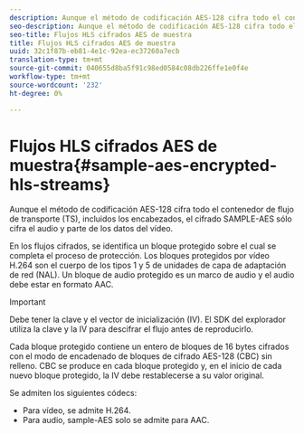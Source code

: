 ```yaml
---
description: Aunque el método de codificación AES-128 cifra todo el contenedor de flujo de transporte (TS), incluidos los encabezados, el cifrado SAMPLE-AES sólo cifra el audio y parte de los datos del vídeo.
seo-description: Aunque el método de codificación AES-128 cifra todo el contenedor de flujo de transporte (TS), incluidos los encabezados, el cifrado SAMPLE-AES sólo cifra el audio y parte de los datos del vídeo.
seo-title: Flujos HLS cifrados AES de muestra
title: Flujos HLS cifrados AES de muestra
uuid: 32c1f87b-eb81-4e1c-92ea-ec37260a7ecb
translation-type: tm+mt
source-git-commit: 040655d8ba5f91c98ed0584c08db226ffe1e0f4e
workflow-type: tm+mt
source-wordcount: '232'
ht-degree: 0%

---
```



# Flujos HLS cifrados AES de muestra{#sample-aes-encrypted-hls-streams}

Aunque el método de codificación AES-128 cifra todo el contenedor de flujo de transporte (TS), incluidos los encabezados, el cifrado SAMPLE-AES sólo cifra el audio y parte de los datos del vídeo.

En los flujos cifrados, se identifica un bloque protegido sobre el cual se completa el proceso de protección. Los bloques protegidos por vídeo H.264 son el cuerpo de los tipos 1 y 5 de unidades de capa de adaptación de red (NAL). Un bloque de audio protegido es un marco de audio y el audio debe estar en formato AAC.

>[!IMPORTANT]
>
>Debe tener la clave y el vector de inicialización (IV). El SDK del explorador utiliza la clave y la IV para descifrar el flujo antes de reproducirlo.

Cada bloque protegido contiene un entero de bloques de 16 bytes cifrados con el modo de encadenado de bloques de cifrado AES-128 (CBC) sin relleno. CBC se produce en cada bloque protegido y, en el inicio de cada nuevo bloque protegido, la IV debe restablecerse a su valor original.

Se admiten los siguientes códecs:

* Para vídeo, se admite H.264.
* Para audio, sample-AES solo se admite para AAC.

